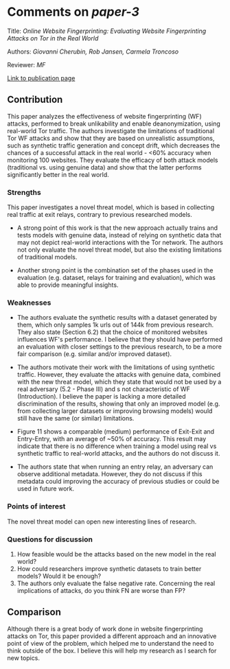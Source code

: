 # Comments on _paper-3_

Title: _Online Website Fingerprinting: Evaluating Website Fingerprinting Attacks on Tor in the Real World_

Authors: _Giovanni Cherubin, Rob Jansen, Carmela Troncoso_

Reviewer: _MF_

[Link to publication page](https://www.usenix.org/conference/usenixsecurity22/presentation/cherubin)

## Contribution

This paper analyzes the effectiveness of website fingerprinting (WF) attacks, performed to break unlikability and enable deanonymization, using real-world Tor traffic. The authors investigate the limitations of traditional Tor WF attacks and show that they are based on unrealistic assumptions, such as synthetic traffic generation and concept drift, which decreases the chances of a successful attack in the real world -  <60% accuracy when monitoring 100 websites. They evaluate the efficacy of both attack models (traditional vs. using genuine data) and show that the latter performs significantly better in the real world.


### Strengths

This paper investigates a novel threat model, which is based in collecting real traffic at exit relays, contrary to previous researched models.

* A strong point of this work is that the new approach actually trains and tests models with genuine data, instead of relying on synthetic data that may not depict real-world interactions with the Tor network. The authors not only evaluate the novel threat model, but also the existing limitations of traditional models.

* Another strong point is the combination set of the phases used in the evaluation (e.g. dataset, relays for training and evaluation), which was able to provide meaningful insights.


### Weaknesses

* The authors evaluate the synthetic results with a dataset generated by them, which only samples 1k urls out of 144k from previous research. They also state (Section 6.2) that the choice of monitored websites influences WF's performance. I believe that they should have performed an evaluation with closer settings to the previous research, to be a more fair comparison (e.g. similar and/or improved dataset). 
  
* The authors motivate their work with the limitations of using synthetic traffic. However, they evaluate the attacks with genuine data, combined with the new threat model, which they state that would not be used by a real adversary (5.2 - Phase III) and s not characteristic of WF (Introduction). I believe the paper is lacking a more detailed discrimination of the results, showing that only an improved model (e.g. from collecting larger datasets or improving browsing models) would still have the same (or similar) limitations.

* Figure 11 shows a comparable (medium) performance of Exit-Exit and Entry-Entry, with an average of ~50% of accuracy. This result may indicate that there is no difference when training a model using real vs synthetic traffic to real-world attacks, and the authors do not discuss it.
  
* The authors state that when running an entry relay, an adversary can observe additional metadata. However, they do not discuss if this metadata could improving the accuracy of previous studies or could be used in future work.


### Points of interest

The novel threat model can open new interesting lines of research.

### Questions for discussion

1. How feasible would be the attacks based on the new model in the real world?
2. How could researchers improve synthetic datasets to train better models? Would it be enough?
3. The authors only evaluate the false negative rate. Concerning the real implications of attacks, do you think FN are worse than FP?

## Comparison

Although there is a great body of work done in website fingerprinting attacks on Tor, this paper provided a different approach and an innovative point of view of the problem, which helped me to understand the need to think outside of the box. I believe this will help my research as I search for new topics.